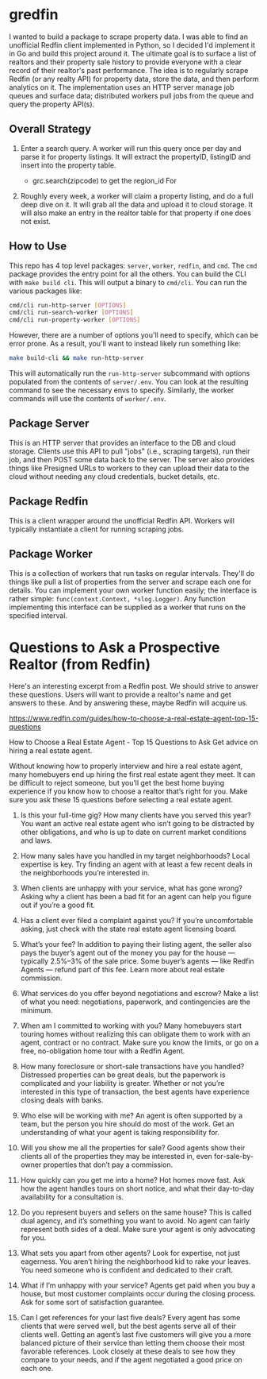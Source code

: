 # gredfin

I wanted to build a package to scrape property data. I was able to find an unofficial Redfin client implemented in Python, so I decided I'd implement it in Go and build this project around it. The ultimate goal is to surface a list of realtors and their property sale history to provide everyone with a clear record of their realtor's past performance. The idea is to regularly scrape Redfin (or any realty API) for property data, store the data, and then perform analytics on it. The implementation uses an HTTP server manage job queues and surface data; distributed workers pull jobs from the queue and query the property API(s).

## Overall Strategy

1. Enter a search query. A worker will run this query once per day and parse it for property listings. It will extract the propertyID, listingID and insert into the property table.

   - grc.search(zipcode) to get the region_id
     For

2. Roughly every week, a worker will claim a property listing, and do a full deep dive on it. It will grab all the data and upload it to cloud storage. It will also make an entry in the realtor table for that property if one does not exist.

## How to Use

This repo has 4 top level packages: `server`, `worker`, `redfin`, and `cmd`. The `cmd` package provides the entry point for all the others. You can build the CLI with `make build cli`. This will output a binary to `cmd/cli`. You can run the various packages like:

```bash
cmd/cli run-http-server [OPTIONS]
cmd/cli run-search-worker [OPTIONS]
cmd/cli run-property-worker [OPTIONS]
```

However, there are a number of options you'll need to specify, which can be error prone. As a result, you'll want to instead likely run something like:

```bash
make build-cli && make run-http-server
```

This will automatically run the `run-http-server` subcommand with options populated from the contents of `server/.env`. You can look at the resulting command to see the necessary envs to specify. Similarly, the worker commands will use the contents of `worker/.env`.

## Package Server

This is an HTTP server that provides an interface to the DB and cloud storage. Clients use this API to pull "jobs" (i.e., scraping targets), run their job, and then POST some data back to the server. The server also provides things like Presigned URLs to workers to they can upload their data to the cloud without needing any cloud credentials, bucket details, etc.

## Package Redfin

This is a client wrapper around the unofficial Redfin API. Workers will typically instantiate a client for running scraping jobs.

## Package Worker

This is a collection of workers that run tasks on regular intervals. They'll do things like pull a list of properties from the server and scrape each one for details. You can implement your own worker function easily; the interface is rather simple: `func(context.Context, *slog.Logger)`. Any function implementing this interface can be supplied as a worker that runs on the specified interval.

# Questions to Ask a Prospective Realtor (from Redfin)

Here's an interesting excerpt from a Redfin post. We should strive to answer these questions. Users will want to provide a realtor's name and get answers to these. And by answering these, maybe Redfin will acquire us.

https://www.redfin.com/guides/how-to-choose-a-real-estate-agent-top-15-questions

How to Choose a Real Estate Agent - Top 15 Questions to Ask
Get advice on hiring a real estate agent.

Without knowing how to properly interview and hire a real estate agent, many homebuyers end up hiring the first real estate agent they meet. It can be difficult to reject someone, but you’ll get the best home buying experience if you know how to choose a realtor that’s right for you. Make sure you ask these 15 questions before selecting a real estate agent.

1. Is this your full-time gig? How many clients have you served this year?
   You want an active real estate agent who isn’t going to be distracted by other obligations, and who is up to date on current market conditions and laws.

2. How many sales have you handled in my target neighborhoods?
   Local expertise is key. Try finding an agent with at least a few recent deals in the neighborhoods you’re interested in.

3. When clients are unhappy with your service, what has gone wrong?
   Asking why a client has been a bad fit for an agent can help you figure out if you’re a good fit.

4. Has a client ever filed a complaint against you?
   If you’re uncomfortable asking, just check with the state real estate agent licensing board.

5. What’s your fee?
   In addition to paying their listing agent, the seller also pays the buyer’s agent out of the money you pay for the house — typically 2.5%–3% of the sale price. Some buyer’s agents — like Redfin Agents — refund part of this fee. Learn more about real estate commission.

6. What services do you offer beyond negotiations and escrow?
   Make a list of what you need: negotiations, paperwork, and contingencies are the minimum.

7. When am I committed to working with you?
   Many homebuyers start touring homes without realizing this can obligate them to work with an agent, contract or no contract. Make sure you know the limits, or go on a free, no-obligation home tour with a Redfin Agent.

8. How many foreclosure or short-sale transactions have you handled?
   Distressed properties can be great deals, but the paperwork is complicated and your liability is greater. Whether or not you’re interested in this type of transaction, the best agents have experience closing deals with banks.

9. Who else will be working with me?
   An agent is often supported by a team, but the person you hire should do most of the work. Get an understanding of what your agent is taking responsibility for.

10. Will you show me all the properties for sale?
    Good agents show their clients all of the properties they may be interested in, even for-sale-by-owner properties that don’t pay a commission.

11. How quickly can you get me into a home?
    Hot homes move fast. Ask how the agent handles tours on short notice, and what their day-to-day availability for a consultation is.

12. Do you represent buyers and sellers on the same house?
    This is called dual agency, and it’s something you want to avoid. No agent can fairly represent both sides of a deal. Make sure your agent is only advocating for you.

13. What sets you apart from other agents?
    Look for expertise, not just eagerness. You aren’t hiring the neighborhood kid to rake your leaves. You need someone who is confident and dedicated to their craft.

14. What if I’m unhappy with your service?
    Agents get paid when you buy a house, but most customer complaints occur during the closing process. Ask for some sort of satisfaction guarantee.

15. Can I get references for your last five deals?
    Every agent has some clients that were served well, but the best agents serve all of their clients well. Getting an agent’s last five customers will give you a more balanced picture of their service than letting them choose their most favorable references. Look closely at these deals to see how they compare to your needs, and if the agent negotiated a good price on each one.
